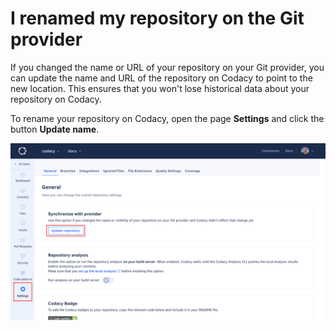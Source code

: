 # I renamed my repository on the Git provider

If you changed the name or URL of your repository on your Git provider, you can update the name and URL of the repository on Codacy to point to the new location. This ensures that you won't lose historical data about your repository on Codacy.

To rename your repository on Codacy, open the page **Settings** and click the button **Update name**.

![Renaming your repository](images/repository-rename.png)
